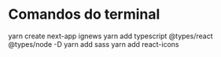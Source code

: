 # Comandos do terminal

yarn create next-app ignews
yarn add typescript @types/react @types/node -D
yarn add sass
yarn add react-icons
